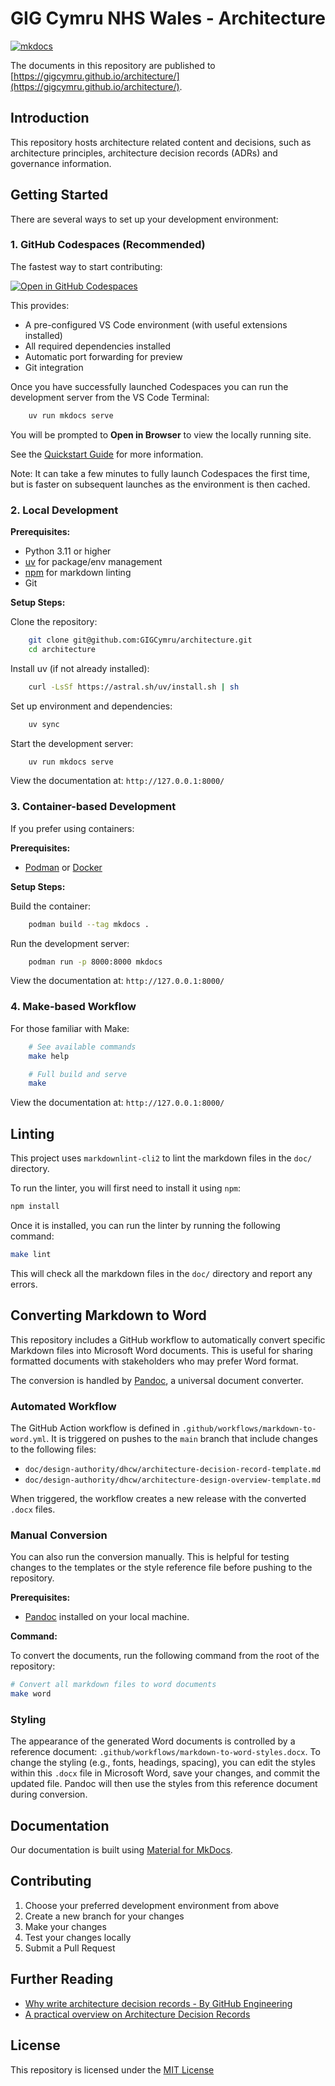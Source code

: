# GIG Cymru NHS Wales - Architecture

[![mkdocs](https://github.com/GIGCymru/architecture/actions/workflows/publish.yml/badge.svg)](https://github.com/GIGCymru/architecture/actions/workflows/publish.yml)

The documents in this repository are published to [https://gigcymru.github.io/architecture/](https://gigcymru.github.io/architecture/).

## Introduction

This repository hosts architecture related content and decisions, such as
architecture principles, architecture decision records (ADRs) and governance
information.

## Getting Started

There are several ways to set up your development environment:

### 1. GitHub Codespaces (Recommended)

The fastest way to start contributing:

[![Open in GitHub Codespaces](https://github.com/codespaces/badge.svg)](https://codespaces.new/GIGCymru/architecture?quickstart=1)

This provides:

* A pre-configured VS Code environment (with useful extensions installed)
* All required dependencies installed
* Automatic port forwarding for preview
* Git integration

Once you have successfully launched Codespaces you can run the
development server from the VS Code Terminal:

```bash
    uv run mkdocs serve
```

You will be prompted to **Open in Browser** to view the locally running site.

See the [Quickstart Guide](http://docs.github.com/en/codespaces/quickstart) for
more information.

Note: It can take a few minutes to fully launch Codespaces the first time, but
is faster on subsequent launches as the environment is then cached.

### 2. Local Development

**Prerequisites:**

* Python 3.11 or higher
* [uv](https://github.com/astral-sh/uv) for package/env management
* [npm](https://github.com/npm/cli) for markdown linting
* Git

**Setup Steps:**

Clone the repository:

```bash
    git clone git@github.com:GIGCymru/architecture.git
    cd architecture
```

Install uv (if not already installed):

```bash
    curl -LsSf https://astral.sh/uv/install.sh | sh
```

Set up environment and dependencies:

```bash
    uv sync
```

Start the development server:

```bash
    uv run mkdocs serve
```

View the documentation at: ``http://127.0.0.1:8000/``

### 3. Container-based Development

If you prefer using containers:

**Prerequisites:**

* [Podman](https://podman.io/) or [Docker](https://www.docker.com/)

**Setup Steps:**

Build the container:

```bash
    podman build --tag mkdocs .
```

Run the development server:

```bash
    podman run -p 8000:8000 mkdocs
```

View the documentation at: ``http://127.0.0.1:8000/``

### 4. Make-based Workflow

For those familiar with Make:

```bash
    # See available commands
    make help

    # Full build and serve
    make
```

View the documentation at: ``http://127.0.0.1:8000/``

## Linting

This project uses `markdownlint-cli2` to lint the markdown files in the `doc/` directory.

To run the linter, you will first need to install it using `npm`:

```bash
npm install
```

Once it is installed, you can run the linter by running the following command:

```bash
make lint
```

This will check all the markdown files in the `doc/` directory and report any errors.

## Converting Markdown to Word

This repository includes a GitHub workflow to automatically convert specific Markdown files into Microsoft Word documents. This is useful for sharing formatted documents with stakeholders who may prefer Word format.

The conversion is handled by [Pandoc](https://pandoc.org/), a universal document converter.

### Automated Workflow

The GitHub Action workflow is defined in `.github/workflows/markdown-to-word.yml`. It is triggered on pushes to the `main` branch that include changes to the following files:

*   `doc/design-authority/dhcw/architecture-decision-record-template.md`
*   `doc/design-authority/dhcw/architecture-design-overview-template.md`

When triggered, the workflow creates a new release with the converted `.docx` files.

### Manual Conversion

You can also run the conversion manually. This is helpful for testing changes to the templates or the style reference file before pushing to the repository.

**Prerequisites:**

*   [Pandoc](https://pandoc.org/installing.html) installed on your local machine.

**Command:**

To convert the documents, run the following command from the root of the repository:

```bash
# Convert all markdown files to word documents
make word
```

### Styling

The appearance of the generated Word documents is controlled by a reference document: `.github/workflows/markdown-to-word-styles.docx`. To change the styling (e.g., fonts, headings, spacing), you can edit the styles within this `.docx` file in Microsoft Word, save your changes, and commit the updated file. Pandoc will then use the styles from this reference document during conversion.

## Documentation

Our documentation is built using [Material for MkDocs](https://squidfunk.github.io/mkdocs-material/).

## Contributing

1. Choose your preferred development environment from above
2. Create a new branch for your changes
3. Make your changes
4. Test your changes locally
5. Submit a Pull Request

## Further Reading

* [Why write architecture decision records - By GitHub Engineering](https://github.blog/engineering/architecture-optimization/why-write-adrs/)
* [A practical overview on Architecture Decision Records](https://ctaverna.github.io/adr/)

## License

This repository is licensed under the [MIT License](LICENSE)
